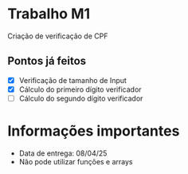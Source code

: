# Trabalho M1
Criação de verificação de CPF
## Pontos já feitos
- [X] Verificação de tamanho de Input
- [X] Cálculo do primeiro dígito verificador
- [ ] Cálculo do segundo dígito verificador
# Informações importantes
- Data de entrega: 08/04/25
- Não pode utilizar funções e arrays
